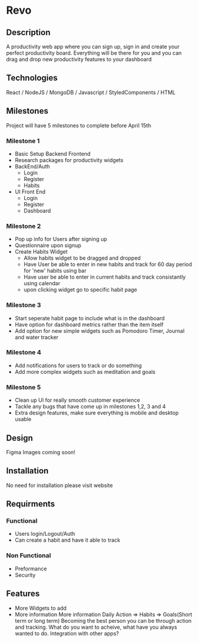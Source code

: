 # Revo

## Description
A productivity web app where you can sign up, sign in and create your perfect productivity board. Everything will be there for you and you can drag and drop new productivity features to your dashboard
## Technologies
React / NodeJS / MongoDB / Javascript / StyledComponents / HTML 

## Milestones
Project will have 5 milestones to complete before April 15th

### Milestone 1 
* Basic Setup Backend Frontend
* Research packages for productivity widgets
* BackEnd/Auth
    * Login
    * Register
    * Habits
* UI Front End
    * Login
    * Register
    * Dashboard

### Milestone 2 
* Pop up info for Users after signing up
* Questionnaire upon signup
* Create Habits Widget
    * Allow habits widget to be dragged and dropped
    * Have User be able to enter in new habits and track for 60 day period for 'new' habits using bar
    * Have user be able to enter in current habits and track consistantly using calendar
    * upon clicking widget go to specific habit page
### Milestone 3
* Start seperate habit page to include what is in the dashboard
* Have option for dashboard metrics rather than the item itself
* Add option for new simple widgets such as Pomodoro Timer, Journal and water tracker
### Milestone 4 
* Add notifications for users to track or do something
* Add more complex widgets such as meditation and goals 
### Milestone 5 
* Clean up UI for really smooth customer experience
* Tackle any bugs that have come up in milestones 1,2, 3 and 4
* Extra design features, make sure everything is mobile and desktop usable

## Design
Figma Images coming soon!

## Installation
No need for installation please visit website

## Requirments

### Functional
* Users login/Logout/Auth
* Can create a habit and have it able to track

### Non Functional
* Preformance
* Security

## Features
* More Widgets to add
* More information
More information
Daily Action => Habits => Goals(Short term or long term) Becoming the best person you can be through action and tracking. What do you want to acheive, what have you always wanted to do. Integration with other apps?
